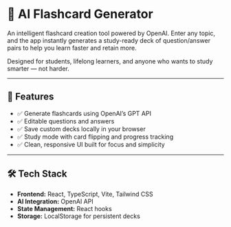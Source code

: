 # 🧠 AI Flashcard Generator

An intelligent flashcard creation tool powered by OpenAI. Enter any topic, and the app instantly generates a study-ready deck of question/answer pairs to help you learn faster and retain more.

Designed for students, lifelong learners, and anyone who wants to study smarter — not harder.

---

## 🚀 Features

- ✅ Generate flashcards using OpenAI’s GPT API  
- ✅ Editable questions and answers  
- ✅ Save custom decks locally in your browser  
- ✅ Study mode with card flipping and progress tracking  
- ✅ Clean, responsive UI built for focus and simplicity  

---

## 🛠️ Tech Stack

- **Frontend:** React, TypeScript, Vite, Tailwind CSS  
- **AI Integration:** OpenAI API  
- **State Management:** React hooks  
- **Storage:** LocalStorage for persistent decks  
